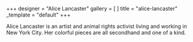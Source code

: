 +++
designer = "Alice Lancaster"
gallery = [ ]
title = "alice-lancaster"
_template = "default"
+++

Alice Lancaster is an artist and animal rights activist living and working in New York City. Her colorful pieces are all secondhand and one of a kind.
